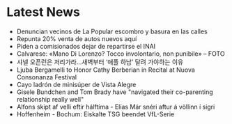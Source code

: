 # Latest News
-  Denuncian vecinos de La Popular escombro y basura en las calles
-  Repunta 20% venta de autos nuevos aquí
-  Piden a comisionados dejar de repartirse el INAI
-  Calvarese: «Mano Di Lorenzo? Tocco involontario, non punibile» – FOTO
-  샤넬 오픈런은 저리가라…새벽부터 ‘애플 하남’ 달려 가야하는 이유
-  Ljuba Bergamelli to Honor Cathy Berberian in Recital at Nuova Consonanza Festival
-  Cayo ladrón de minisúper de Vista Alegre
-  Gisele Bundchen and Tom Brady have "navigated their co-parenting relationship really well"
-  Alfons skipt af velli eftir hálftíma - Elías Már snéri aftur á völlinn í sigri
-  Hoffenheim - Bochum: Eiskalte TSG beendet VfL-Serie
